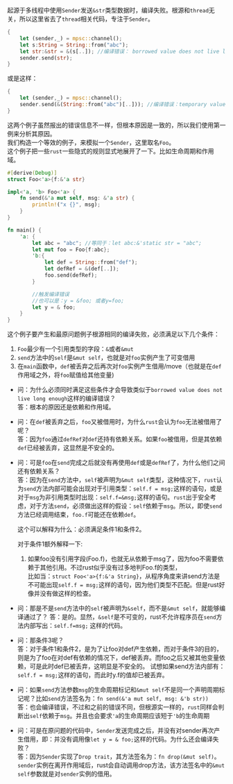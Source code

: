 起源于多线程中使用`Sender`发送`&str`类型数据时，编译失败。根源和`thread`无关，所以这里省去了`thread`相关代码，专注于`Sender`。
```rust
{
    let (sender,_) = mpsc::channel();
    let s:String = String::from("abc");
    let str:&str = &(s[..]); //编译错误： borrowed value does not live long enough
    sender.send(str);
}
```
或是这样：
```rust
{
    let (sender,_) = mpsc::channel();
    sender.send(&(String::from("abc")[..])); //编译错误：temporary value dropped while borrowed
}
```

这两个例子虽然报出的错误信息不一样，但根本原因是一致的，所以我们使用第一例来分析其原因。  
我们构造一个等效的例子，来模拟一个`Sender`，这里取名`Foo`。  
这个例子把一些`rust`一些隐式的规则显式地展开了一下。比如生命周期和作用域。  

```rust
#[derive(Debug)]
struct Foo<'a>{f:&'a str}

impl<'a, 'b> Foo<'a> {
    fn send(&'a mut self, msg: &'a str) {
        println!("x {}", msg);
    }
}

fn main() {
    'a: {
        let abc = "abc"; //等同于：let abc:&'static str = "abc";
        let mut foo = Foo{f:abc};
        'b:{
            let def = String::from("def");
            let defRef = &(def[..]);
            foo.send(defRef);
        }

        //触发编译错误
        //也可以是：y = &foo; 或者y=foo;
        let y = & foo;
    }
}
```

这个例子要产生和最原问题例子根源相同的编译失败，必须满足以下几个条件：
1. `Foo`最少有一个引用类型的字段：`&`或者`&mut`
2. `send`方法中的`self`是`&mut self`，也就是对`foo`实例产生了可变借用
3. 在`main`函数中，`def`被丢弃之后再次对`foo`实例产生借用/move（也就是在`def`作用域之外，将`foo`赋值给其他变量)

- 问：为什么必须同时满足这些条件才会导致类似于`borrowed value does not live long enough`这样的编译错误？   
    答：根本的原因还是依赖和作用域。  

- 问：在`def`被丢弃之后，`foo`又被借用时，为什么`rust`会认为`foo`无法被借用了呢？  
    答：因为`foo`通过`defRef`对`def`还持有依赖关系。如果`foo`被借用，但是其依赖`def`已经被丢弃，这显然是不安全的。

- 问：可是`foo`在`send`完成之后就没有再使用`def`或是`defRef`了，为什么他们之间还有依赖关系？  
    答：因为在`send`方法中，`self`被声明为`&mut self`类型，这种情况下，`rust`认为`send`方法内部可能会出现对于引用类型：`self.f = msg;`这样的语句，或是对于`msg`为非引用类型时出现：`self.f=&msg;`这样的语句。`rust`出于安全考虑，对于方法`send`，必须做出这样的假设：`self`依赖于`msg`。所以，即使`send`方法已经调用结束，`foo.f`可能还在依赖`def`。

    这个可以解释为什么：必须满足条件1和条件2。  

    对于条件1额外解释一下:
    1. 如果foo没有引用字段(Foo.f)，也就无从依赖于msg了，因为foo不需要依赖于其他引用。不过rust似乎没有过多地判Foo.f的类型，  
    比如当：`struct Foo<'a>{f:&'a String}`，从程序角度来讲send方法是不可能出现`self.f = msg;`这样的语句，因为他们类型不匹配。但是rust好像并没有做这样的检查。  

- 问：那是不是`send`方法中的`self`被声明为`&self`，而不是`&mut self`，就能够编译通过了？
    答：是的。显然，`&self`是不可变的，rust不允许程序员在`send`方法内部写出：`self.f=msg;` 这样的代码。

- 问：那条件3呢？      
    答：对于条件1和条件2，是为了让foo对def产生依赖，而对于条件3的目的，则是为了foo在对def有依赖的情况下，def被丢弃。而foo之后又被其他变量依赖，可是此时def已被丢弃，这明显是不安全的。
        试想如果send方法内部有：`self.f = msg;`这样的语句，而此时y.f的值却已被丢弃。

- 问：如果`send`方法参数`msg`的生命周期标记和`&mut self`不是同一个声明周期标记呢？比如`send`方法签名为：`fn send(&'a mut self, msg: &'b str))`   
    答：也会编译错误，不过和之前的错误不同，但根源实一样的，`rust`同样会判断出`self`依赖于`msg`。并且也会要求`'a`的生命周期应该短于`'b`的生命周期

- 问：可是在原问题的代码中，`Sender`发送完成之后，并没有对sender再次产生借用，即：并没有调用像`let y = & foo;`这样的代码。为什么还会编译失败？   
    答：因为`Sender`实现了`Drop trait`，其方法签名为：`fn drop(&mut self)`。`sender`实例在离开作用域后，rust会自动调用drop方法，该方法签名中的`&mut self`参数就是对`sender`实例的借用。

